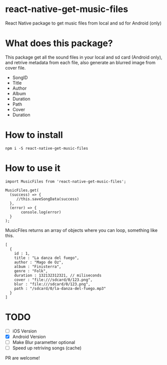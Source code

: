 # react-native-get-music-files
React Native package to get music files from local and sd for Android (only)

# What does this package?

This package get all the sound files in your local and sd card (Android only), and retrive metadata from each file, also generate an blurred image from cover file.

* SongID
* Title
* Author
* Album
* Duration
* Path
* Cover
* Duration


# How to install
`npm i -S react-native-get-music-files`

# How to use it

```
import MusicFiles from 'react-native-get-music-files';

MusicFiles.get(
  (success) => {
     //this.saveSongData(success)
  },
  (error) => {
       console.log(error)
  }
);
```

MusicFiles returns an array of objects where you can loop, something like this.

```
[
  {
    id : 1,
    title : "La danza del fuego",
    author : "Mago de Oz",
    album : "Finisterra",
    genre : "Folk",
    duration : 132132312321, // miliseconds
    cover : "file:///sdcard/0/123.png",
    blur : "file:///sdcard/0/123.png",
    path : "/sdcard/0/la-danza-del-fuego.mp3"
  }
]
```

# TODO

- [ ] iOS Version
- [x] Android Version
- [ ] Make Blur parametter optional
- [ ] Speed up retriving songs (cache)

PR are welcome!
